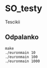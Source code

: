 # SO_testy
Tescikii

## Odpalanko
  ```
  make
  ./euronmain 10
  ./euronmain 100
  ./euronmain 1000
  ```

